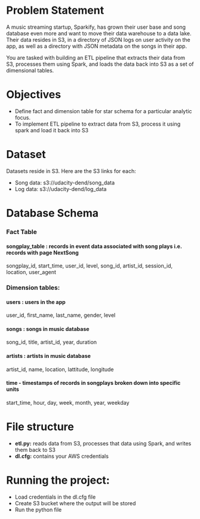 # Problem Statement

A music streaming startup, Sparkify, has grown their user base and song database even more and want to move their data warehouse to a data lake. Their data resides in S3, in a directory of JSON logs on user activity on the app, as well as a directory with JSON metadata on the songs in their app.

You are tasked with building an ETL pipeline that extracts their data from S3, processes them using Spark, and loads the data back into S3 as a set of dimensional tables.


# Objectives

- Define fact and dimension table for star schema for a particular analytic focus.
- To implement ETL pipeline to extract data from S3, process it using spark and load it back into S3


# Dataset

Datasets reside in S3. Here are the S3 links for each:
- Song data: s3://udacity-dend/song_data
- Log data: s3://udacity-dend/log_data


# Database Schema

### Fact Table
#### songplay_table : records in event data associated with song plays i.e. records with page NextSong 
songplay_id, start_time, user_id, level, song_id, artist_id, session_id, location, user_agent

### Dimension tables:
#### users : users in the app
user_id, first_name, last_name, gender, level

#### songs : songs in music database
song_id, title, artist_id, year, duration

#### artists : artists in music database
artist_id, name, location, lattitude, longitude

#### time - timestamps of records in songplays broken down into specific units
start_time, hour, day, week, month, year, weekday


# File structure

- **etl.py:** reads data from S3, processes that data using Spark, and writes them back to S3 
- **dl.cfg:** contains your AWS credentials


# Running the project:
- Load credentials in the dl.cfg file
- Create S3 bucket where the output will be stored
- Run the python file
